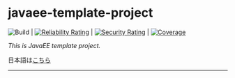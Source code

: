 # javaee-template-project

![Build](https://github.com/syake-salmon/javaee-template-project/workflows/Build/badge.svg) | [![Reliability Rating](https://sonarcloud.io/api/project_badges/measure?project=syake-salmon_javaee-template-project&metric=reliability_rating)](https://sonarcloud.io/dashboard?id=syake-salmon_javaee-template-project) | [![Security Rating](https://sonarcloud.io/api/project_badges/measure?project=syake-salmon_javaee-template-project&metric=security_rating)](https://sonarcloud.io/dashboard?id=syake-salmon_javaee-template-project) | [![Coverage](https://sonarcloud.io/api/project_badges/measure?project=syake-salmon_javaee-template-project&metric=coverage)](https://sonarcloud.io/dashboard?id=syake-salmon_javaee-template-project)

*This is JavaEE template project.*

日本語は[こちら](README_ja.md)
<hr />
